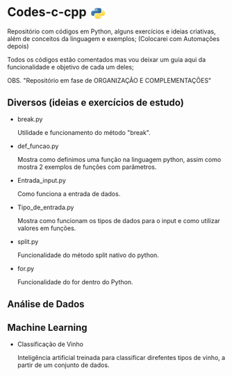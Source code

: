 # Codes-c-cpp <img align="center" alt="Python" height="30" width="40" src="https://raw.githubusercontent.com/devicons/devicon/master/icons/python/python-original.svg">

Repositório com códigos em Python, alguns exercícios e ideias criativas, além de conceitos da linguagem e exemplos; (Colocarei com Automações depois)

Todos os códigos estão comentados mas vou deixar um guia aqui da funcionalidade e objetivo de cada um deles;

OBS. "Repositório em fase de ORGANIZAÇÃO E COMPLEMENTAÇÕES"

## Diversos (ideias e exercícios de estudo)

- break.py

    Utilidade e funcionamento do método "break".

- def_funcao.py

    Mostra como definimos uma função na linguagem python, assim como mostra 2 exemplos de funções com parâmetros.

- Entrada_input.py

    Como funciona a entrada de dados.

- Tipo_de_entrada.py

    Mostra como funcionam os tipos de dados para o input e como utilizar valores em funções.

- split.py

    Funcionalidade do método split nativo do python.

- for.py

    Funcionalidade do for dentro do Python.

## Análise de Dados

## Machine Learning 

- Classificação de Vinho

    Inteligência artificial treinada para classificar direfentes tipos de vinho, a partir de um conjunto de dados.
